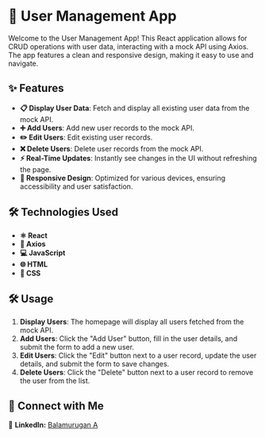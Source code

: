 # 👥 User Management App

Welcome to the User Management App! This React application allows for CRUD operations with user data, interacting with a mock API using Axios. The app features a clean and responsive design, making it easy to use and navigate.

## ✨ Features

- **📋 Display User Data**: Fetch and display all existing user data from the mock API.
- **➕ Add Users**: Add new user records to the mock API.
- **✏️ Edit Users**: Edit existing user records.
- **❌ Delete Users**: Delete user records from the mock API.
- **⚡ Real-Time Updates**: Instantly see changes in the UI without refreshing the page.
- **📱 Responsive Design**: Optimized for various devices, ensuring accessibility and user satisfaction.

## 🛠️ Technologies Used

- **⚛️ React**
- **🔄 Axios**
- **💻 JavaScript**
- **🌐 HTML**
- **🎨 CSS**

## 🛠️ Usage

1. **Display Users**: The homepage will display all users fetched from the mock API.
2. **Add Users**: Click the "Add User" button, fill in the user details, and submit the form to add a new user.
3. **Edit Users**: Click the "Edit" button next to a user record, update the user details, and submit the form to save changes.
4. **Delete Users**: Click the "Delete" button next to a user record to remove the user from the list.

## 🤝 Connect with Me

💼 **LinkedIn:** [Balamurugan A](https://www.linkedin.com/in/balamurugan-a/)<br>

